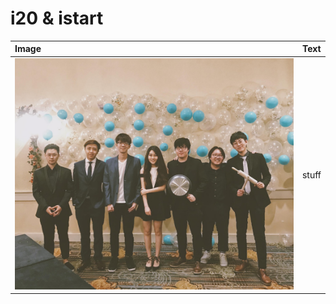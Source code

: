 
# i20 & istart

| Image | Text |
| :--- | :--- |
| ![EP &#x5408;&#x7167;][image] | stuff |


[image]: ../.gitbook/assets/1-about-cusa/recuritment-info/ep.jpg



